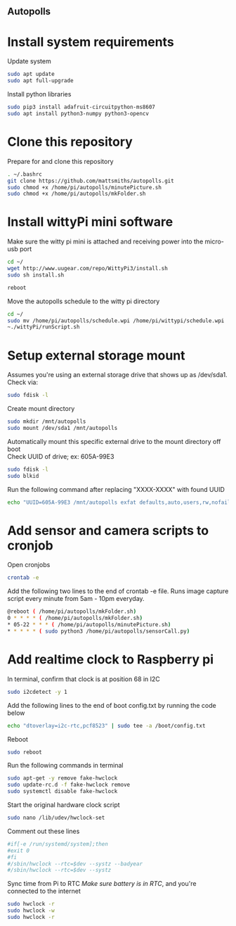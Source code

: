 Autopolls
-----


# Install system requirements
Update system
```bash
sudo apt update
sudo apt full-upgrade
```
Install python libraries
```bash
sudo pip3 install adafruit-circuitpython-ms8607
sudo apt install python3-numpy python3-opencv
```

# Clone this repository

Prepare for and clone this repository
```bash
. ~/.bashrc
git clone https://github.com/mattsmiths/autopolls.git
sudo chmod +x /home/pi/autopolls/minutePicture.sh
sudo chmod +x /home/pi/autopolls/mkFolder.sh
```

# Install wittyPi mini software

Make sure the witty pi mini is attached and receiving power into the micro-usb port

```bash
cd ~/
wget http://www.uugear.com/repo/WittyPi3/install.sh
sudo sh install.sh
```

```bash
reboot
```

Move the autopolls schedule to the witty pi directory

```bash
cd ~/
sudo mv /home/pi/autopolls/schedule.wpi /home/pi/wittypi/schedule.wpi
~./wittyPi/runScript.sh
```

# Setup external storage mount

Assumes you're using an external storage drive that shows up as /dev/sda1. \
Check via: 
```bash
sudo fdisk -l
```
Create mount directory
```bash
sudo mkdir /mnt/autopolls
sudo mount /dev/sda1 /mnt/autopolls
```
Automatically mount this specific external drive to the mount directory off boot\
Check UUID of drive; ex: 605A-99E3
```bash
sudo fdisk -l
sudo blkid
```
Run the following command after replacing "XXXX-XXXX" with found UUID
```bash
echo "UUID=605A-99E3 /mnt/autopolls exfat defaults,auto,users,rw,nofail,umask=000 0 0" | sudo tee -a /etc/fstab
```
# Add sensor and camera scripts to cronjob

Open cronjobs
```bash
crontab -e
```

Add the following two lines to the end of crontab -e file. Runs image capture script every minute from 5am - 10pm everyday.

```bash
@reboot ( /home/pi/autopolls/mkFolder.sh)
0 * * * * ( /home/pi/autopolls/mkFolder.sh)
* 05-22 * * * ( /home/pi/autopolls/minutePicture.sh)
* * * * * ( sudo python3 /home/pi/autopolls/sensorCall.py)
```

# Add realtime clock to Raspberry pi

In terminal, confirm that clock is at position 68 in I2C
```bash
sudo i2cdetect -y 1
```

Add the following lines to the end of boot config.txt by running the code below
```bash
echo "dtoverlay=i2c-rtc,pcf8523" | sudo tee -a /boot/config.txt
```

Reboot
```bash
sudo reboot
```
Run the following commands in terminal
```bash
sudo apt-get -y remove fake-hwclock
sudo update-rc.d -f fake-hwclock remove
sudo systemctl disable fake-hwclock
```

Start the original hardware clock script
```bash
sudo nano /lib/udev/hwclock-set
```
Comment out these lines
```bash
#if[-e /run/systemd/system];then
#exit 0
#fi
#/sbin/hwclock --rtc=$dev --systz --badyear
#/sbin/hwclock --rtc=$dev --systz
```

Sync time from Pi to RTC *Make sure battery is in RTC*, and you're connected to the internet
```bash
sudo hwclock -r
sudo hwclock -w
sudo hwclock -r
```


